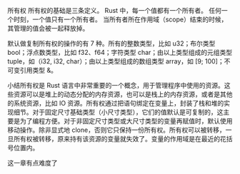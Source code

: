 所有权
所有权的基础是三条定义。
Rust 中，每一个值都有一个所有者。
任何一个时刻，一个值只有一个所有者。
当所有者所在作用域（scope）结束的时候，其管理的值会被一起释放掉。

默认做复制所有权的操作的有 7 种。所有的整数类型，比如 u32；布尔类型 bool；浮点数类型，比如 f32、f64；字符类型 char；由以上类型组成的元组类型 tuple，如（i32, i32, char）；由以上类型组成的数组类型 array，如 [9; 100]；不可变引用类型 &。

小结所有权是 Rust 语言中非常重要的一个概念，用于管理程序中使用的资源。这些资源可以是堆上的动态分配的内存资源，也可以是栈上的内存资源，或者是其他的系统资源，比如 IO 资源。所有权通过把语句绑定在变量上，封装了栈和堆的实现细节。对于固定尺寸基础类型（小尺寸类型），它们的值默认是可复制的，这主要是为了编程方便。对于非固定尺寸类型或大尺寸类型的变量再赋值时，默认使用移动操作。除非显式地 clone，否则它只保持一份所有权。所有权可以被转移，一旦所有权被转移，原来持有该资源的变量就失效了。变量的作用域是在最近的花括号位置内。

这一章有点难度了
